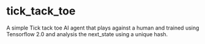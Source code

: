 # tick_tack_toe
A simple Tick tack toe AI agent that plays against a human and trained using Tensorflow 2.0 and analysis the next_state using a unique hash.

